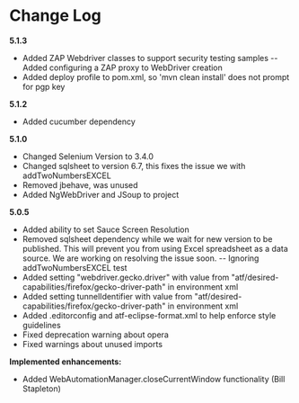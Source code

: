 # Change Log
**5.1.3**
- Added ZAP Webdriver classes to support security testing samples
-- Added configuring a ZAP proxy to WebDriver creation
- Added deploy profile to pom.xml, so 'mvn clean install' does not prompt for pgp key

**5.1.2**
- Added cucumber dependency

**5.1.0**
- Changed Selenium Version to 3.4.0
- Changed sqlsheet to version 6.7, this fixes the issue we with addTwoNumbersEXCEL
- Removed jbehave, was unused
- Added NgWebDriver and JSoup to project

**5.0.5**
- Added ability to set Sauce Screen Resolution
- Removed sqlsheet dependency while we wait for new version to be published. This will prevent you from using Excel spreadsheet as a data source. We are working on resolving the issue soon.
-- Ignoring addTwoNumbersEXCEL test
- Added setting "webdriver.gecko.driver" with value from "atf/desired-capabilities/firefox/gecko-driver-path" in environment xml
- Added setting tunnelIdentifier with value from "atf/desired-capabilities/firefox/gecko-driver-path" in environment xml
- Added .editorconfig and atf-eclipse-format.xml to help enforce style guidelines
- Fixed deprecation warning about opera
- Fixed warnings about unused imports

**Implemented enhancements:**
- Added WebAutomationManager.closeCurrentWindow functionality (Bill Stapleton)